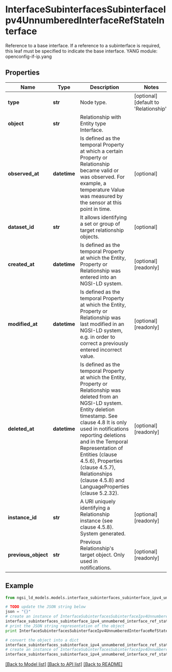 # InterfaceSubinterfacesSubinterfaceIpv4UnnumberedInterfaceRefStateInterface

Reference to a base interface. If a reference to a subinterface is required, this leaf must be specified to indicate the base interface.  YANG module: openconfig-if-ip.yang 

## Properties

Name | Type | Description | Notes
------------ | ------------- | ------------- | -------------
**type** | **str** | Node type.  | [optional] [default to 'Relationship']
**object** | **str** | Relationship with Entity type Interface. | 
**observed_at** | **datetime** | Is defined as the temporal Property at which a certain Property or Relationship became valid or was observed. For example, a temperature Value was measured by the sensor at this point in time.  | [optional] 
**dataset_id** | **str** | It allows identifying a set or group of target relationship objects.  | [optional] 
**created_at** | **datetime** | Is defined as the temporal Property at which the Entity, Property or Relationship was entered into an NGSI-LD system.  | [optional] [readonly] 
**modified_at** | **datetime** | Is defined as the temporal Property at which the Entity, Property or Relationship was last modified in an NGSI-LD system, e.g. in order to correct a previously entered incorrect value.  | [optional] [readonly] 
**deleted_at** | **datetime** | Is defined as the temporal Property at which the Entity, Property or Relationship was deleted from an NGSI-LD system.  Entity deletion timestamp. See clause 4.8 It is only used in notifications reporting deletions and in the Temporal Representation of Entities (clause 4.5.6), Properties (clause 4.5.7), Relationships (clause 4.5.8) and LanguageProperties (clause 5.2.32).  | [optional] [readonly] 
**instance_id** | **str** | A URI uniquely identifying a Relationship instance (see clause 4.5.8). System generated.  | [optional] [readonly] 
**previous_object** | **str** | Previous Relationship&#39;s target object. Only used in notifications.  | [optional] [readonly] 

## Example

```python
from ngsi_ld_models.models.interface_subinterfaces_subinterface_ipv4_unnumbered_interface_ref_state_interface import InterfaceSubinterfacesSubinterfaceIpv4UnnumberedInterfaceRefStateInterface

# TODO update the JSON string below
json = "{}"
# create an instance of InterfaceSubinterfacesSubinterfaceIpv4UnnumberedInterfaceRefStateInterface from a JSON string
interface_subinterfaces_subinterface_ipv4_unnumbered_interface_ref_state_interface_instance = InterfaceSubinterfacesSubinterfaceIpv4UnnumberedInterfaceRefStateInterface.from_json(json)
# print the JSON string representation of the object
print InterfaceSubinterfacesSubinterfaceIpv4UnnumberedInterfaceRefStateInterface.to_json()

# convert the object into a dict
interface_subinterfaces_subinterface_ipv4_unnumbered_interface_ref_state_interface_dict = interface_subinterfaces_subinterface_ipv4_unnumbered_interface_ref_state_interface_instance.to_dict()
# create an instance of InterfaceSubinterfacesSubinterfaceIpv4UnnumberedInterfaceRefStateInterface from a dict
interface_subinterfaces_subinterface_ipv4_unnumbered_interface_ref_state_interface_form_dict = interface_subinterfaces_subinterface_ipv4_unnumbered_interface_ref_state_interface.from_dict(interface_subinterfaces_subinterface_ipv4_unnumbered_interface_ref_state_interface_dict)
```
[[Back to Model list]](../README.md#documentation-for-models) [[Back to API list]](../README.md#documentation-for-api-endpoints) [[Back to README]](../README.md)


